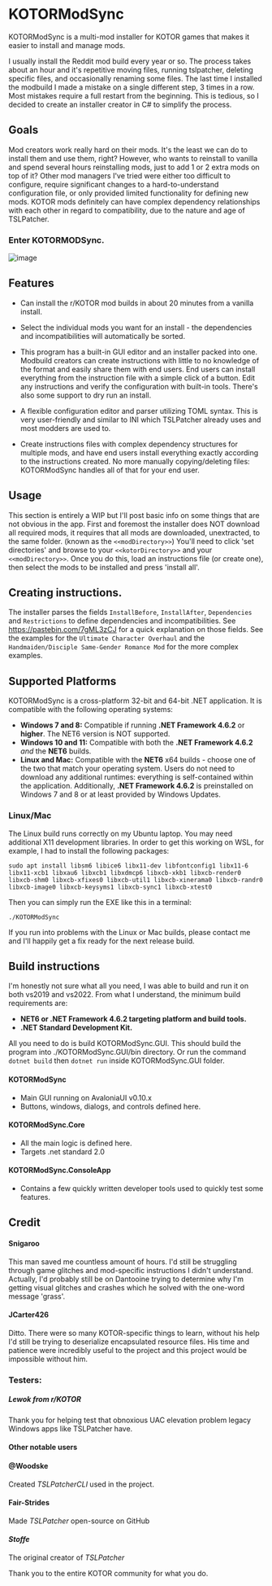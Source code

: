# KOTORModSync
KOTORModSync is a multi-mod installer for KOTOR games that makes it easier to install and manage mods.

I usually install the Reddit mod build every year or so. The process takes about an hour and it's repetitive moving files, running tslpatcher, deleting specific files, and occasionally renaming some files. The last time I installed the modbuild I made a mistake on a single different step, 3 times in a row. Most mistakes require a full restart from the beginning.
This is tedious, so I decided to create an installer creator in C# to simplify the process.

## Goals
Mod creators work really hard on their mods. It's the least we can do to install them and use them, right? However, who wants to reinstall to vanilla and spend several hours reinstalling mods, just to add 1 or 2 extra mods on top of it?
Other mod managers I've tried were either too difficult to configure, require significant changes to a hard-to-understand configuration file, or only provided limited functionality for defining new mods. KOTOR mods definitely can have complex dependency relationships with each other in regard to compatibility, due to the nature and age of TSLPatcher.

### Enter KOTORMODSync.

![image](https://github.com/th3w1zard1/KOTORModSync/assets/2219836/3643440b-0070-4016-b45a-b17560f3f9b5)


## Features
- Can install the r/KOTOR mod builds in about 20 minutes from a vanilla install.
- Select the individual mods you want for an install - the dependencies and incompatibilities will automatically be sorted.
- This program has a built-in GUI editor and an installer packed into one. Modbuild creators can create instructions with little to no knowledge of the format and easily share them with end users. End users can install everything from the instruction file with a simple click of a button. Edit any instructions and verify the configuration with built-in tools. There's also some support to dry run an install.

- A flexible configuration editor and parser utilizing TOML syntax. This is very user-friendly and similar to INI which TSLPatcher already uses and most modders are used to.
- Create instructions files with complex dependency structures for multiple mods, and have end users install everything exactly according to the instructions created. No more manually copying/deleting files: KOTORModSync handles all of that for your end user.

## Usage
This section is entirely a WIP but I'll post basic info on some things that are not obvious in the app.
First and foremost the installer does NOT download all required mods, it requires that all mods are downloaded, unextracted, to the same folder. (known as the `<<modDirectory>>`)
You'll need to click 'set directories' and browse to your `<<kotorDirectory>>` and your `<<modDirectory>>`.
Once you do this, load an instructions file (or create one), then select the mods to be installed and press 'install all'.

## Creating instructions.
The installer parses the fields `InstallBefore`, `InstallAfter`, `Dependencies` and `Restrictions` to define dependencies and incompatibilities.
See https://pastebin.com/7gML3zCJ for a quick explanation on those fields. See the examples for the `Ultimate Character Overhaul` and the `Handmaiden/Disciple Same-Gender Romance Mod` for the more complex examples.

## Supported Platforms
KOTORModSync is a cross-platform 32-bit and 64-bit .NET application. It is compatible with the following operating systems:
- **Windows 7 and 8:** Compatible if running **.NET Framework 4.6.2** or **higher**. The NET6 version is NOT supported.
- **Windows 10 and 11:** Compatible with both the **.NET Framework 4.6.2** *and* the **NET6** builds.
- **Linux and Mac:** Compatible with the **NET6** x64 builds - choose one of the two that match your operating system.
Users do not need to download any additional runtimes: everything is self-contained within the application. Additionally, **.NET Framework 4.6.2** is preinstalled on Windows 7 and 8 or at least provided by Windows Updates.

### Linux/Mac
The Linux build runs correctly on my Ubuntu laptop. You may need additional X11 development libraries. In order to get this working on WSL, for example, I had to install the following packages:

`sudo apt install libsm6 libice6 libx11-dev libfontconfig1 libx11-6 libx11-xcb1 libxau6 libxcb1 libxdmcp6 libxcb-xkb1 libxcb-render0 libxcb-shm0 libxcb-xfixes0 libxcb-util1 libxcb-xinerama0 libxcb-randr0 libxcb-image0 libxcb-keysyms1 libxcb-sync1 libxcb-xtest0`

Then you can simply run the EXE like this in a terminal:

`./KOTORModSync`

If you run into problems with the Linux or Mac builds, please contact me and I'll happily get a fix ready for the next release build. 


## Build instructions
I'm honestly not sure what all you need, I was able to build and run it on both vs2019 and vs2022. From what I understand, the minimum build requirements are:
- **NET6 or .NET Framework 4.6.2 targeting platform and build tools.**
- **.NET Standard Development Kit.**

All you need to do is build KOTORModSync.GUI. This should build the program into ./KOTORModSync.GUI/bin directory. Or run the command `dotnet build` then `dotnet run` inside KOTORModSync.GUI folder.

#### KOTORModSync
- Main GUI running on AvaloniaUI v0.10.x
- Buttons, windows, dialogs, and controls defined here.
#### KOTORModSync.Core
- All the main logic is defined here.
- Targets .net standard 2.0
#### KOTORModSync.ConsoleApp
- Contains a few quickly written developer tools used to quickly test some features.


## Credit
#### Snigaroo
This man saved me countless amount of hours. I'd still be struggling through game glitches and mod-specific instructions I didn't understand. Actually, I'd probably still be on Dantooine trying to determine why I'm getting visual glitches and crashes which he solved with the one-word message 'grass'.

#### JCarter426
Ditto. There were so many KOTOR-specific things to learn, without his help I'd still be trying to deserialize encapsulated resource files. His time and patience were incredibly useful to the project and this project would be impossible without him.

### Testers:
##### Lewok from r/KOTOR
Thank you for helping test that obnoxious UAC elevation problem legacy Windows apps like TSLPatcher have.

#### Other notable users
#### @Woodske
Created *TSLPatcherCLI* used in the project.

#### Fair-Strides
Made *TSLPatcher* open-source on GitHub

#### *Stoffe*
The original creator of *TSLPatcher*

Thank you to the entire KOTOR community for what you do.
